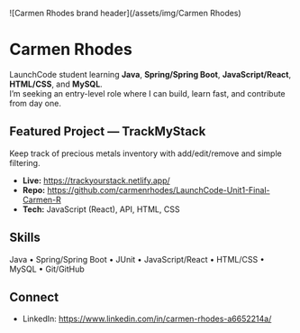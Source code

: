 ![Carmen Rhodes brand header](/assets/img/Carmen Rhodes)
# Carmen Rhodes

LaunchCode student learning **Java**, **Spring/Spring Boot**, **JavaScript/React**, **HTML/CSS**, and **MySQL**.  
I’m seeking an entry-level role where I can build, learn fast, and contribute from day one.

## Featured Project — TrackMyStack
Keep track of precious metals inventory with add/edit/remove and simple filtering.

- **Live:** <https://trackyourstack.netlify.app/>
- **Repo:** <https://github.com/carmenrhodes/LaunchCode-Unit1-Final-Carmen-R>
- **Tech:** JavaScript (React), API, HTML, CSS

## Skills
Java • Spring/Spring Boot • JUnit • JavaScript/React • HTML/CSS • MySQL • Git/GitHub

## Connect
- LinkedIn: <https://www.linkedin.com/in/carmen-rhodes-a6652214a/>
